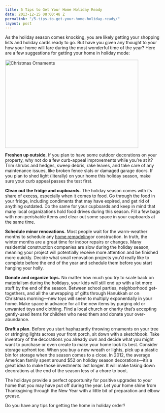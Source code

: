 ```yaml
---
title: 5 Tips to Get Your Home Holiday Ready
date: 2013-12-15 08:00:48 Z
permalink: "/5-tips-to-get-your-home-holiday-ready/"
layout: post
---
```


As the holiday season comes knocking, you are likely getting your shopping lists and holiday cards ready to go. But have you given any thought to your how your home will fare during the most wonderful time of the year? Here are a few suggestions for getting your home in holiday mode:

<img class=" wp-image-1846 alignright" alt="Christmas Ornaments" src="http://www.murraylampert.com/wp-content/uploads/purple_pink_christmas.jpg" width="432" height="287" />

<strong>Freshen up outside.</strong> If you plan to have some outdoor decorations on your property, why not do a few curb-appeal improvements while you’re at it? Trim shrubs and hedges, sweep debris, rake leaves, and take care of any maintenance issues, like broken fence slats or damaged garage doors. If you plan to shed light (literally) on your home this holiday season, make sure your curb appeal passes the test first.

<strong>Clean out the fridge and cupboards.</strong> The holiday season comes with its share of excess, especially when it comes to food. Go through the food in your fridge, including condiments that may have expired, and get rid of anything outdated. Do the same for your cupboards and keep in mind that many local organizations hold food drives during this season. Fill a few bags with non-perishable items and clear out some space in your cupboards at the same time.

<strong>Schedule minor renovations.</strong> Most people wait for the warm-weather months to schedule any <a href="http://www.murraylampert.com/remodel/">home remodeling</a>or construction. In truth, the winter months are a great time for indoor repairs or changes. Many residential construction companies are slow during the holiday season, meaning your project will potentially receive more attention and be finished more quickly. Decide what small renovation projects you'd really like to complete before the end of the year and schedule them before you start hanging your holly.

<strong>Donate and organize toys.</strong> No matter how much you try to scale back on materialism during the holidays, your kids will still end up with a lot more stuff by the end of the season. Between school parties, neighborhood get-togethers, and all the unwrapping of gifts through Hanukkah or on Christmas morning—new toys will seem to multiply exponentially in your home. Make space in advance for all the new items by purging old or unwanted toys and clothing. Find a local church or charity that’s accepting gently-used items for children who need them and donate your over-abundance.

<strong>Draft a plan.</strong> Before you start haphazardly throwing ornaments on your tree or stringing lights across your front porch, sit down with a sketchbook. Take inventory of the decorations you already own and decide what you might want to purchase or even create to make your home look its best. Consider storage upfront too. When you buy a new wreath or lights, pick up a plastic bin for storage when the season comes to a close. In 2012, the average American family spent around $52 on holiday season decorations—it’s a great idea to make those investments last longer. It will make taking down decorations at the end of the season less of a chore to boot.

The holidays provide a perfect opportunity for positive upgrades to your home that you may have put off during the year. Let your home shine from Thanksgiving through the New Year with a little bit of preparation and elbow grease.

Do you have any tips for getting the home in holiday order?
